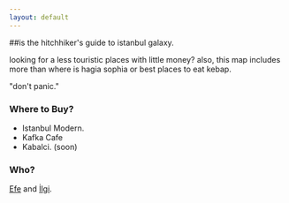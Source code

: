 ```yaml
---
layout: default
---
```


##is the hitchhiker's guide to istanbul galaxy.

looking for a less touristic places with little money? also, this map includes more than where is hagia sophia or best places to eat kebap.

"don't panic."

### Where to Buy?

* Istanbul Modern.
* Kafka Cafe
* Kabalci. (soon)


### Who?

[Efe](http://twitter.com/efeoge) and [İlgi](http://twitter.com/ilgidonmez).
